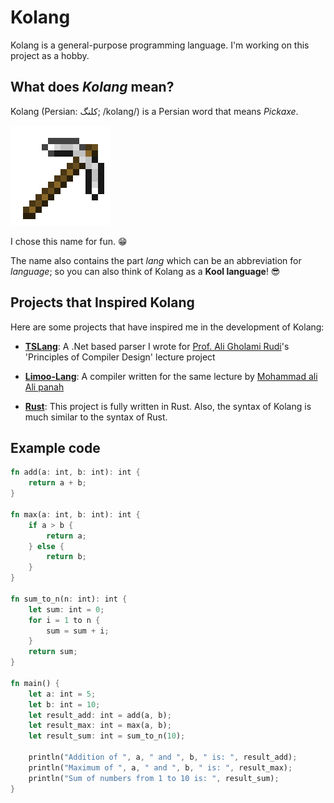 # Kolang
Kolang is a general-purpose programming language. I'm working on this project as a hobby.

## What does *Kolang* mean?
Kolang (Persian: کلنگ; /kolang/) is a Persian word that means *Pickaxe*.

![Minecraft iron pickaxe](Iron_Pickaxe.png)

I chose this name for fun. 😁

The name also contains the part *lang* which can be an abbreviation for *language*; so you can also think of Kolang as a **Kool language**! 😎

## Projects that Inspired Kolang

Here are some projects that have inspired me in the development of Kolang:

- [**TSLang**](https://github.com/amirsina-mashayekh/TSLang-Compiler): A .Net based parser I wrote for [Prof. Ali Gholami Rudi](https://www.rudi.ir/)'s 'Principles of Compiler Design' lecture project

- [**Limoo-Lang**](https://github.com/always-maap/Limoo-Lang): A compiler written for the same lecture by [Mohammad ali Ali panah](https://github.com/always-maap)

- [**Rust**](https://www.rust-lang.org/): This project is fully written in Rust. Also, the syntax of Kolang is much similar to the syntax of Rust.

## Example code
``` Rust
fn add(a: int, b: int): int {
    return a + b;
}

fn max(a: int, b: int): int {
    if a > b {
        return a;
    } else {
        return b;
    }
}

fn sum_to_n(n: int): int {
    let sum: int = 0;
    for i = 1 to n {
        sum = sum + i;
    }
    return sum;
}

fn main() {
    let a: int = 5;
    let b: int = 10;
    let result_add: int = add(a, b);
    let result_max: int = max(a, b);
    let result_sum: int = sum_to_n(10);

    println("Addition of ", a, " and ", b, " is: ", result_add);
    println("Maximum of ", a, " and ", b, " is: ", result_max);
    println("Sum of numbers from 1 to 10 is: ", result_sum);
}
```